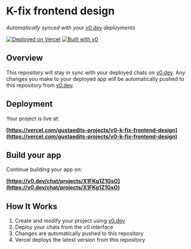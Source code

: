 # K-fix frontend design

*Automatically synced with your [v0.dev](https://v0.dev) deployments*

[![Deployed on Vercel](https://img.shields.io/badge/Deployed%20on-Vercel-black?style=for-the-badge&logo=vercel)](https://vercel.com/gustaedits-projects/v0-k-fix-frontend-design)
[![Built with v0](https://img.shields.io/badge/Built%20with-v0.dev-black?style=for-the-badge)](https://v0.dev/chat/projects/X1FKg1Z1GsO)

## Overview

This repository will stay in sync with your deployed chats on [v0.dev](https://v0.dev).
Any changes you make to your deployed app will be automatically pushed to this repository from [v0.dev](https://v0.dev).

## Deployment

Your project is live at:

**[https://vercel.com/gustaedits-projects/v0-k-fix-frontend-design](https://vercel.com/gustaedits-projects/v0-k-fix-frontend-design)**

## Build your app

Continue building your app on:

**[https://v0.dev/chat/projects/X1FKg1Z1GsO](https://v0.dev/chat/projects/X1FKg1Z1GsO)**

## How It Works

1. Create and modify your project using [v0.dev](https://v0.dev)
2. Deploy your chats from the v0 interface
3. Changes are automatically pushed to this repository
4. Vercel deploys the latest version from this repository